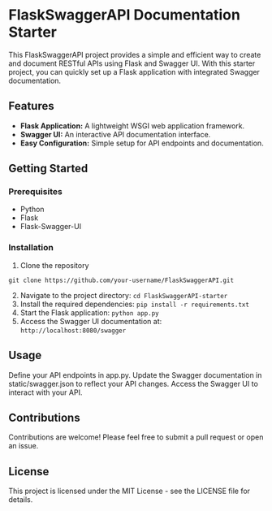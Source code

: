 # FlaskSwaggerAPI Documentation Starter

This FlaskSwaggerAPI project provides a simple and efficient way to create and document RESTful APIs using Flask and Swagger UI. With this starter project, you can quickly set up a Flask application with integrated Swagger documentation.

## Features

- **Flask Application:** A lightweight WSGI web application framework.
- **Swagger UI:** An interactive API documentation interface.
- **Easy Configuration:** Simple setup for API endpoints and documentation.

## Getting Started
### Prerequisites
- Python
- Flask
- Flask-Swagger-UI

### Installation
1. Clone the repository
```console
git clone https://github.com/your-username/FlaskSwaggerAPI.git
```
2. Navigate to the project directory:
`cd FlaskSwaggerAPI-starter`
3. Install the required dependencies:
`pip install -r requirements.txt`
4. Start the Flask application:
`python app.py`
5. Access the Swagger UI documentation at:
`http://localhost:8080/swagger`

## Usage
Define your API endpoints in app.py.
Update the Swagger documentation in static/swagger.json to reflect your API changes.
Access the Swagger UI to interact with your API.

## Contributions
Contributions are welcome! Please feel free to submit a pull request or open an issue.

## License
This project is licensed under the MIT License - see the LICENSE file for details.

